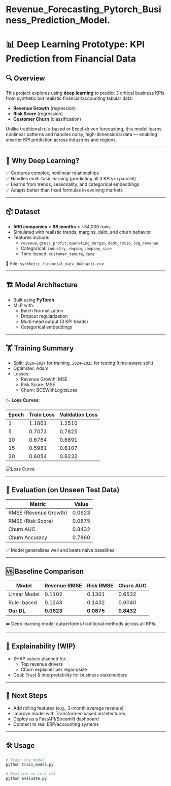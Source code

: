 # Revenue_Forecasting_Pytorch_Business_Prediction_Model.
# 📊 Deep Learning Prototype: KPI Prediction from Financial Data

## 🔍 Overview

This project explores using **deep learning** to predict 3 critical business KPIs from synthetic but realistic financial/accounting tabular data:

- **Revenue Growth** (regression)
- **Risk Score** (regression)
- **Customer Churn** (classification)

Unlike traditional rule-based or Excel-driven forecasting, this model learns nonlinear patterns and handles noisy, high-dimensional data — enabling smarter KPI prediction across industries and regions.

---

## 🧠 Why Deep Learning?

✅ Captures complex, nonlinear relationships  
✅ Handles multi-task learning (predicting all 3 KPIs in parallel)  
✅ Learns from trends, seasonality, and categorical embeddings  
✅ Adapts better than fixed formulas in evolving markets

---

## 📦 Dataset

- **500 companies** × **68 months** = ~34,000 rows
- Simulated with realistic trends, margins, debt, and churn behavior
- Features include:  
  - `revenue`, `gross_profit`, `operating_margin`, `debt_ratio`, `log_revenue`
  - Categorical: `industry`, `region`, `company_size`
  - Time-based: `customer_tenure`, `date`

📁 File: `synthetic_financial_data_bukharii.csv`

---

## 🏗️ Model Architecture

- Built using **PyTorch**
- MLP with:
  - Batch Normalization
  - Dropout regularization
  - Multi-head output (3 KPI heads)
  - Categorical embeddings

---

## 🏋️ Training Summary

- Split: `2020–2024` for training, `2024–2025` for testing (time-aware split)
- Optimizer: Adam
- Losses:
  - Revenue Growth: MSE
  - Risk Score: MSE
  - Churn: BCEWithLogitsLoss

📉 **Loss Curves**:

| Epoch | Train Loss | Validation Loss |
|-------|------------|-----------------|
| 1     | 1.1861     | 1.2510          |
| 5     | 0.7073     | 0.7825          |
| 10    | 0.6764     | 0.6891          |
| 15    | 0.5981     | 0.6107          |
| 20    | 0.6054     | 0.6232          |

![Loss Curve](assets/loss_plot.png)

---

## 🧪 Evaluation (on Unseen Test Data)

| Metric               | Value   |
|----------------------|---------|
| RMSE (Revenue Growth)| 0.0623  |
| RMSE (Risk Score)    | 0.0875  |
| Churn AUC            | 0.8432  |
| Churn Accuracy       | 0.7860  |

✅ Model generalizes well and beats naive baselines.

---

## 🆚 Baseline Comparison

| Model        | Revenue RMSE | Risk RMSE | Churn AUC |
|--------------|--------------|-----------|-----------|
| Linear Model | 0.1102       | 0.1301    | 0.6532    |
| Rule-based   | 0.1243       | 0.1432    | 0.6040    |
| **Our DL**   | **0.0623**   | **0.0875**| **0.8432**|

➡️ Deep learning model outperforms traditional methods across all KPIs.

---

## 🔎 Explainability (WIP)

- SHAP values planned for:
  - Top revenue drivers
  - Churn explainer per region/size
- Goal: Trust & interpretability for business stakeholders

---

## 🚀 Next Steps

- Add rolling features (e.g., 3-month average revenue)
- Improve model with Transformer-based architectures
- Deploy as a FastAPI/Streamlit dashboard
- Connect to real ERP/accounting systems

---

## 🛠️ Usage

```bash
# Train the model
python train_model.py

# Evaluate on test set
python evaluate.py
